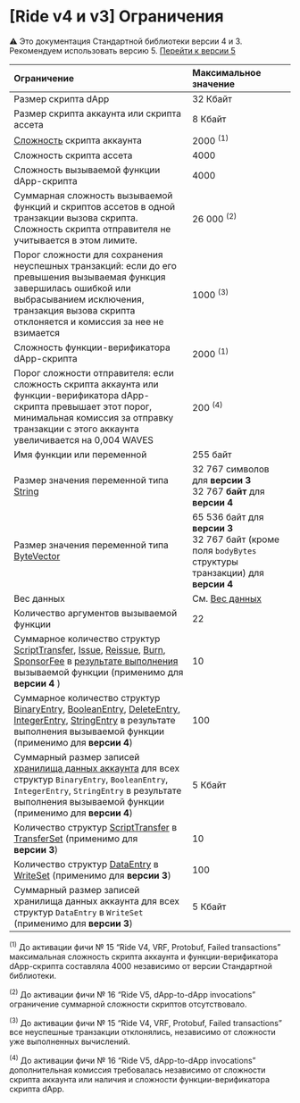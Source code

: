 # [Ride v4 и v3] Ограничения

:warning: Это документация Стандартной библиотеки версии 4 и 3. Рекомендуем использовать версию 5. [Перейти к&nbsp;версии&nbsp;5](/ru/ride/limits/)

| Ограничение | Максимальное значение |
| :--- | :--- |
| Размер скрипта dApp | 32 Кбайт |
| Размер скрипта аккаунта или скрипта ассета | 8 Кбайт |
| [Сложность](/ru/ride/base-concepts/complexity) скрипта аккаунта | 2000 <sup>(1)</sup> |
| Сложность скрипта ассета | 4000 |
| Сложность вызываемой функции dApp-скрипта | 4000 |
| Суммарная сложность вызываемой функций и скриптов ассетов в одной транзакции вызова скрипта. Сложность скрипта отправителя не учитывается в этом лимите. | 26&nbsp;000 <sup>(2)</sup> |
| Порог сложности для сохранения неуспешных транзакций: если до его превышения вызываемая функция завершилась ошибкой или выбрасыванием исключения, транзакция вызова скрипта отклоняется и комиссия за нее не взимается | 1000 <sup>(3)</sup> |
| Сложность функции-верификатора dApp-скрипта | 2000 <sup>(1)</sup> |
| Порог сложности отправителя: если сложность скрипта аккаунта или функции-верификатора dApp-скрипта превышает этот порог, минимальная комиссия за отправку транзакции с этого аккаунта увеличивается на 0,004 WAVES | 200 <sup>(4)</sup> |
| Имя функции или переменной | 255 байт |
| Размер значения переменной типа [String](/ru/ride/v4/data-types/string) | 32&nbsp;767 символов для **версии&nbsp;3**<br>32&nbsp;767 **байт** для **версии 4** |
| Размер значения переменной типа [ByteVector](/ru/ride/v4/data-types/byte-vector) | 65&nbsp;536 байт для **версии&nbsp;3**<br>32&nbsp;767 байт (кроме поля `bodyBytes` структуры транзакции) для **версии&nbsp;4** |
| Вес данных | См. [Вес данных](/ru/ride/v4/limits/weight) |
| Количество аргументов вызываемой функции | 22 |
| Суммарное количество структур [ScriptTransfer](/ru/ride/v4/structures/script-actions/script-transfer), [Issue](/ru/ride/v4/structures/script-actions/issue), [Reissue](/ru/ride/v4/structures/script-actions/reissue), [Burn](/ru/ride/v4/structures/script-actions/burn), [SponsorFee](/ru/ride/v4/structures/script-actions/sponsor-fee) в [результате выполнения](/ru/ride/v4/functions/callable-function#резуnьтат-выпоnнения-2) вызываемой функции (применимо для **версии&nbsp;4** ) | 10 |
| Суммарное количество структур [BinaryEntry](/ru/ride/v4/structures/script-actions/binary-entry), [BooleanEntry](/ru/ride/v4/structures/script-actions/boolean-entry), [DeleteEntry](/ru/ride/v4/structures/script-actions/delete-entry), [IntegerEntry](/ru/ride/v4/structures/script-actions/int-entry), [StringEntry](/ru/ride/v4/structures/script-actions/string-entry) в результате выполнения вызываемой функции (применимо для  **версии 4**) | 100 |
| Суммарный размер записей [хранилища данных аккаунта](/ru/blockchain/account/account-data-storage) для всех структур `BinaryEntry`, `BooleanEntry`, `IntegerEntry`, `StringEntry` в результате выполнения вызываемой функции (применимо для **версии 4**) | 5 Кбайт |
| Количество структур [ScriptTransfer](/ru/ride/v4/structures/script-actions/script-transfer) в [TransferSet](/ru/ride/v4/structures/script-results/transfer-set) (применимо для  **версии&nbsp;3**) | 10 |
| Количество структур [DataEntry](/ru/ride/v4/structures/script-actions/data-entry) в [WriteSet](/ru/ride/v4/structures/script-results/write-set) (применимо для **версии 3**) | 100 |
| Суммарный размер записей хранилища данных аккаунта для всех структур `DataEntry` в `WriteSet` (применимо для **версии 3**) | 5 Кбайт |

<sup>(1)</sup> До активации фичи №&nbsp;15 “Ride V4, VRF, Protobuf, Failed transactions” максимальная сложность скрипта аккаунта и функции-верификатора dApp-скрипта составляла 4000 независимо от версии Стандартной библиотеки.

<sup>(2)</sup> До активации фичи №&nbsp;16 “Ride V5, dApp-to-dApp invocations” ограничение суммарной сложности скриптов отсутствовало.

<sup>(3)</sup> До активации фичи №&nbsp;15 “Ride V4, VRF, Protobuf, Failed transactions” все неуспешные транзакции отклонялись, независимо от сложности уже выполненных вычислений.

<sup>(4)</sup> До активации фичи №&nbsp;16 “Ride V5, dApp-to-dApp invocations” дополнительная комиссия требовалась независимо от сложности скрипта аккаунта или наличия и сложности функции-верификатора скрипта dApp.
